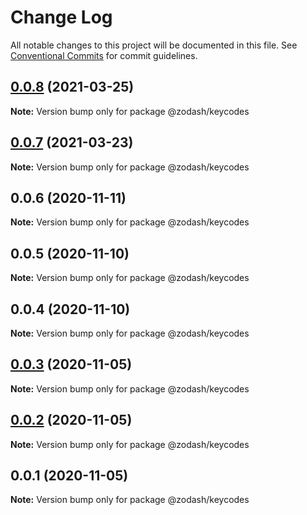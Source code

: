 # Change Log

All notable changes to this project will be documented in this file.
See [Conventional Commits](https://conventionalcommits.org) for commit guidelines.

## [0.0.8](https://github.com/zcorky/zodash/compare/@zodash/keycodes@0.0.7...@zodash/keycodes@0.0.8) (2021-03-25)

**Note:** Version bump only for package @zodash/keycodes





## [0.0.7](https://github.com/zcorky/zodash/compare/@zodash/keycodes@0.0.6...@zodash/keycodes@0.0.7) (2021-03-23)

**Note:** Version bump only for package @zodash/keycodes





## 0.0.6 (2020-11-11)

**Note:** Version bump only for package @zodash/keycodes





## 0.0.5 (2020-11-10)

**Note:** Version bump only for package @zodash/keycodes





## 0.0.4 (2020-11-10)

**Note:** Version bump only for package @zodash/keycodes





## [0.0.3](https://github.com/zcorky/zodash/compare/@zodash/keycodes@0.0.2...@zodash/keycodes@0.0.3) (2020-11-05)

**Note:** Version bump only for package @zodash/keycodes





## [0.0.2](https://github.com/zcorky/zodash/compare/@zodash/keycodes@0.0.1...@zodash/keycodes@0.0.2) (2020-11-05)

**Note:** Version bump only for package @zodash/keycodes





## 0.0.1 (2020-11-05)

**Note:** Version bump only for package @zodash/keycodes
